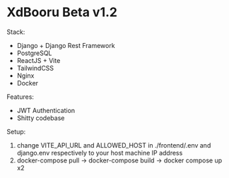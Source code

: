 <h1>XdBooru Beta v1.2</h1>
<p>Stack:</p>
<ul>
  <li>Django + Django Rest Framework</li>
  <li>PostgreSQL</li>
  <li>ReactJS + Vite</li>
  <li>TailwindCSS</li>
  <li>Nginx</li>
  <li>Docker</li>
</ul>
<p>Features:</p>
<ul>
  <li>JWT Authentication</li>
  <li>Shitty codebase</li>
</ul>

<p>Setup:</p>
<ol>
  <li>change VITE_API_URL and ALLOWED_HOST in ./frontend/.env and django.env respectively to your host machine IP address</li>
  <li>docker-compose pull -> docker-compose build -> docker compose up x2</li>
</ol>